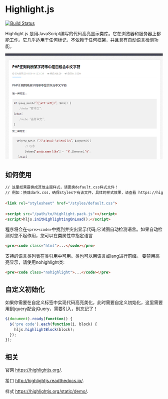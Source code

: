 # Highlight.js

[![Build Status](https://travis-ci.org/isagalaev/highlight.js.svg?branch=master)](https://travis-ci.org/isagalaev/highlight.js)

Highlight.js 是用JavaScript编写的代码高亮显示类库。它在浏览器和服务器上都能工作。它几乎适用于任何标记，不依赖于任何框架，并且具有自动语言检测功能。

![效果](https://github.com/melodyne/highlight/blob/master/demo.gif?raw=true)
    
## 如何使用

```html
// 这里如果要换成其他主题样式，请更换default.css样式文件！
// 例如：换成dark.css，确保styles下有该文件，具体的样式效果，请查看 https://highlightjs.org/static/demo

<link rel="stylesheet" href="/styles/default.css">

<script src="/path/to/highlight.pack.js"></script>
<script>hljs.initHighlightingOnLoad();</script>
```

程序将会在`<pre><code>`中找到并突出显示代码;它试图自动检测语言。如果自动检测对您不起作用，您可以在类属性中指定语言

```html
<pre><code class="html">...</code></pre>
```

支持的语言类列表在类引用中可用。类也可以用语言或lang进行前缀。
要禁用高亮显示，请使用nohighlight类:

```html
<pre><code class="nohighlight">...</code></pre>
```

## 自定义初始化
如果你需要在自定义标签中实现代码高亮美化，此时需要自定义初始化，这里需要用到jquery配合jQuery，需要引入，别忘记了！

```javascript
$(document).ready(function() {
  $('pre code').each(function(i, block) {
    hljs.highlightBlock(block);
  });
});
```

## 相关

官网 <https://highlightjs.org/>.

接口 <http://highlightjs.readthedocs.io/>.

样式 <https://highlightjs.org/static/demo/>.

